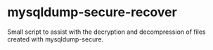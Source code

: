 # mysqldump-secure-recover
Small script to assist with the decryption and decompression of files created with mysqldump-secure.
